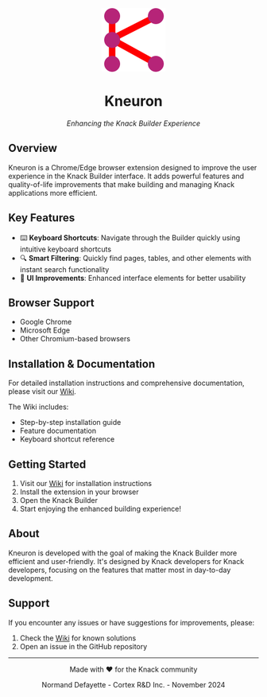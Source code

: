 <div align="center">
  <img src="Kneuron-Icon128.png" alt="Kneuron Logo" width="128" height="128">
  <h1>Kneuron</h1>
  <p><em>Enhancing the Knack Builder Experience</em></p>
</div>

## Overview

Kneuron is a Chrome/Edge browser extension designed to improve the user experience in the Knack Builder interface. It adds powerful features and quality-of-life improvements that make building and managing Knack applications more efficient.

## Key Features

- ⌨️ **Keyboard Shortcuts**: Navigate through the Builder quickly using intuitive keyboard shortcuts
- 🔍 **Smart Filtering**: Quickly find pages, tables, and other elements with instant search functionality
- 🎨 **UI Improvements**: Enhanced interface elements for better usability

## Browser Support

- Google Chrome
- Microsoft Edge
- Other Chromium-based browsers

## Installation & Documentation

For detailed installation instructions and comprehensive documentation, please visit our [Wiki](../../wiki).

The Wiki includes:
- Step-by-step installation guide
- Feature documentation
- Keyboard shortcut reference

## Getting Started

1. Visit our [Wiki](../../wiki) for installation instructions
2. Install the extension in your browser
3. Open the Knack Builder
4. Start enjoying the enhanced building experience!

## About

Kneuron is developed with the goal of making the Knack Builder more efficient and user-friendly. It's designed by Knack developers for Knack developers, focusing on the features that matter most in day-to-day development.

## Support

If you encounter any issues or have suggestions for improvements, please:
1. Check the [Wiki](../../wiki) for known solutions
2. Open an issue in the GitHub repository

---

<div align="center">
  <p>Made with ❤️ for the Knack community</p>
  <p>Normand Defayette - Cortex R&D Inc. - November 2024</p>
</div>
